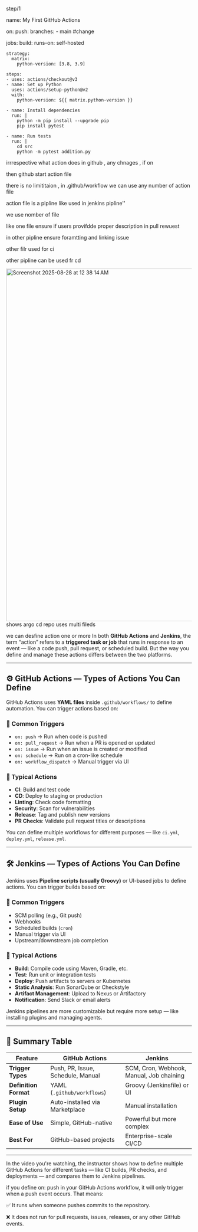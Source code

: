 step/1

name: My First GitHub Actions

on: 
   push:
       branches:
         - main #change 
      

jobs:
  build:
    runs-on: self-hosted

    strategy:
      matrix:
        python-version: [3.8, 3.9]

    steps:
    - uses: actions/checkout@v3
    - name: Set up Python
      uses: actions/setup-python@v2
      with:
        python-version: ${{ matrix.python-version }}

    - name: Install dependencies
      run: |
        python -m pip install --upgrade pip
        pip install pytest

    - name: Run tests
      run: |
        cd src
        python -m pytest addition.py


irrrespective what action does in github , any chnages   , if on

then github start action file



there is no limititaion , in .github/workflow   we can use any number of action file 

action file is a pipline  like used in jenkins pipline''

we use nomber of file 

like one file ensure  if users provifdde proper description in pull rewuest


in other pipline ensure foramtting and linking  issue

other filr used for ci 

other pipline can be used fr cd



<img width="1470" height="956" alt="Screenshot 2025-08-28 at 12 38 14 AM" src="https://github.com/user-attachments/assets/928de70c-2756-4b89-8ebe-df71a1b86fc6" /> 
shows argo cd repo uses multi fileds


 
we can desfine action one or more 
In both **GitHub Actions** and **Jenkins**, the term “action” refers to a **triggered task or job** that runs in response to an event — like a code push, pull request, or scheduled build. But the way you define and manage these actions differs between the two platforms.

---

## ⚙️ GitHub Actions — Types of Actions You Can Define

GitHub Actions uses **YAML files** inside `.github/workflows/` to define automation. You can trigger actions based on:

### 🔹 Common Triggers
- `on: push` → Run when code is pushed
- `on: pull_request` → Run when a PR is opened or updated
- `on: issue` → Run when an issue is created or modified
- `on: schedule` → Run on a cron-like schedule
- `on: workflow_dispatch` → Manual trigger via UI

### 🔹 Typical Actions
- **CI**: Build and test code
- **CD**: Deploy to staging or production
- **Linting**: Check code formatting
- **Security**: Scan for vulnerabilities
- **Release**: Tag and publish new versions
- **PR Checks**: Validate pull request titles or descriptions

You can define multiple workflows for different purposes — like `ci.yml`, `deploy.yml`, `release.yml`.

---

## 🛠 Jenkins — Types of Actions You Can Define

Jenkins uses **Pipeline scripts (usually Groovy)** or UI-based jobs to define actions. You can trigger builds based on:

### 🔹 Common Triggers
- SCM polling (e.g., Git push)
- Webhooks
- Scheduled builds (`cron`)
- Manual trigger via UI
- Upstream/downstream job completion

### 🔹 Typical Actions
- **Build**: Compile code using Maven, Gradle, etc.
- **Test**: Run unit or integration tests
- **Deploy**: Push artifacts to servers or Kubernetes
- **Static Analysis**: Run SonarQube or Checkstyle
- **Artifact Management**: Upload to Nexus or Artifactory
- **Notification**: Send Slack or email alerts

Jenkins pipelines are more customizable but require more setup — like installing plugins and managing agents.

---

## 🔄 Summary Table

| Feature              | GitHub Actions                          | Jenkins                                 |
|----------------------|------------------------------------------|------------------------------------------|
| **Trigger Types**    | Push, PR, Issue, Schedule, Manual        | SCM, Cron, Webhook, Manual, Job chaining |
| **Definition Format**| YAML (`.github/workflows`)              | Groovy (Jenkinsfile) or UI               |
| **Plugin Setup**     | Auto-installed via Marketplace           | Manual installation                      |
| **Ease of Use**      | Simple, GitHub-native                    | Powerful but more complex                |
| **Best For**         | GitHub-based projects                    | Enterprise-scale CI/CD                   |

---

In the video you're watching, the instructor shows how to define multiple GitHub Actions for different tasks — like CI builds, PR checks, and deployments — and compares them to Jenkins pipelines.

 if you define on: push in your GitHub Actions workflow, it will only trigger when a push event occurs. That means:

✅ It runs when someone pushes commits to the repository.

❌ It does not run for pull requests, issues, releases, or any other GitHub events.




















        
